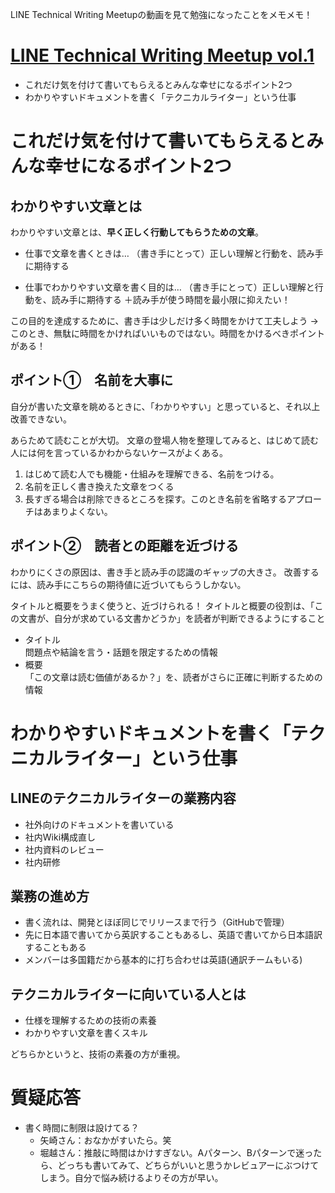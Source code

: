LINE Technical Writing Meetupの動画を見て勉強になったことをメモメモ！
# [LINE Technical Writing Meetup vol.1](https://www.youtube.com/watch?v=nmFVXJGiCxM)
- これだけ気を付けて書いてもらえるとみんな幸せになるポイント2つ
- わかりやすいドキュメントを書く「テクニカルライター」という仕事

# これだけ気を付けて書いてもらえるとみんな幸せになるポイント2つ
## わかりやすい文章とは

わかりやすい文章とは、**早く正しく行動してもらうための文章**。
- 仕事で文章を書くときは…
（書き手にとって）正しい理解と行動を、読み手に期待する

- 仕事でわかりやすい文章を書く目的は…
（書き手にとって）正しい理解と行動を、読み手に期待する
＋読み手が使う時間を最小限に抑えたい！

この目的を達成するために、書き手は少しだけ多く時間をかけて工夫しよう
→　このとき、無駄に時間をかければいいものではない。時間をかけるべきポイントがある！

## ポイント①　名前を大事に
自分が書いた文章を眺めるときに、「わかりやすい」と思っていると、それ以上改善できない。

あらためて読むことが大切。
文章の登場人物を整理してみると、はじめて読む人には何を言っているかわからないケースがよくある。
1. はじめて読む人でも機能・仕組みを理解できる、名前をつける。
2. 名前を正しく書き換えた文章をつくる
3. 長すぎる場合は削除できるところを探す。このとき名前を省略するアプローチはあまりよくない。

## ポイント②　読者との距離を近づける
わかりにくさの原因は、書き手と読み手の認識のギャップの大きさ。
改善するには、読み手にこちらの期待値に近づいてもらうしかない。

タイトルと概要をうまく使うと、近づけられる！
タイトルと概要の役割は、「この文書が、自分が求めている文書かどうか」を読者が判断できるようにすること

- タイトル<br>
    問題点や結論を言う・話題を限定するための情報
- 概要<br>
    「この文章は読む価値があるか？」を、読者がさらに正確に判断するための情報

# わかりやすいドキュメントを書く「テクニカルライター」という仕事
## LINEのテクニカルライターの業務内容
- 社外向けのドキュメントを書いている
- 社内Wiki構成直し
- 社内資料のレビュー
- 社内研修

## 業務の進め方
- 書く流れは、開発とほぼ同じでリリースまで行う（GitHubで管理）
- 先に日本語で書いてから英訳することもあるし、英語で書いてから日本語訳することもある
- メンバーは多国籍だから基本的に打ち合わせは英語(通訳チームもいる)

## テクニカルライターに向いている人とは
- 仕様を理解するための技術の素養
- わかりやすい文章を書くスキル

どちらかというと、技術の素養の方が重視。

# 質疑応答
- 書く時間に制限は設けてる？
    - 矢崎さん：おなかがすいたら。笑
    - 堀越さん：推敲に時間はかけすぎない。Aパターン、Bパターンで迷ったら、どっちも書いてみて、どちらがいいと思うかレビュアーにぶつけてしまう。自分で悩み続けるよりその方が早い。